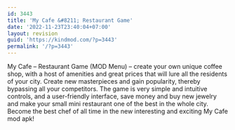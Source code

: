 ```yaml
---
id: 3443
title: 'My Cafe &#8211; Restaurant Game'
date: '2022-11-23T23:40:04+07:00'
layout: revision
guid: 'https://kindmod.com/?p=3443'
permalink: '/?p=3443'
---
```


My Cafe – Restaurant Game (MOD Menu) – create your own unique coffee shop, with a host of amenities and great prices that will lure all the residents of your city. Create new masterpieces and gain popularity, thereby bypassing all your competitors. The game is very simple and intuitive controls, and a user-friendly interface, save money and buy new jewelry and make your small mini restaurant one of the best in the whole city. Become the best chef of all time in the new interesting and exciting My Cafe mod apk!